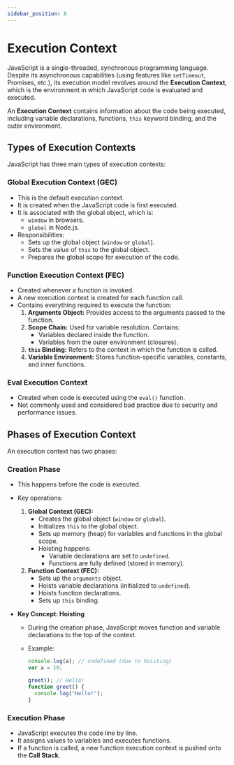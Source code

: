 ```yaml
---
sidebar_position: 8
---
```


# Execution Context

JavaScript is a single-threaded, synchronous programming language. Despite its asynchronous capabilities (using features like `setTimeout`, Promises, etc.), its execution model revolves around the **Execution Context**, which is the environment in which JavaScript code is evaluated and executed.

An **Execution Context** contains information about the code being executed, including variable declarations, functions, `this` keyword binding, and the outer environment.

## Types of Execution Contexts

JavaScript has three main types of execution contexts:

### Global Execution Context (GEC)

- This is the default execution context.
- It is created when the JavaScript code is first executed.
- It is associated with the global object, which is:
  - `window` in browsers.
  - `global` in Node.js.
- Responsibilities:
  - Sets up the global object (`window` or `global`).
  - Sets the value of `this` to the global object.
  - Prepares the global scope for execution of the code.

### Function Execution Context (FEC)

- Created whenever a function is invoked.
- A new execution context is created for each function call.
- Contains everything required to execute the function:
  1. **Arguments Object:** Provides access to the arguments passed to the function.
  2. **Scope Chain:** Used for variable resolution. Contains:
     - Variables declared inside the function.
     - Variables from the outer environment (closures).
  3. **`this` Binding:** Refers to the context in which the function is called.
  4. **Variable Environment:** Stores function-specific variables, constants, and inner functions.

### Eval Execution Context

- Created when code is executed using the `eval()` function.
- Not commonly used and considered bad practice due to security and performance issues.

## Phases of Execution Context

An execution context has two phases:

### Creation Phase

- This happens before the code is executed.
- Key operations:

  1.  **Global Context (GEC):**
      - Creates the global object (`window` or `global`).
      - Initializes `this` to the global object.
      - Sets up memory (heap) for variables and functions in the global scope.
      - Hoisting happens:
        - Variable declarations are set to `undefined`.
        - Functions are fully defined (stored in memory).
  2.  **Function Context (FEC):**
      - Sets up the `arguments` object.
      - Hoists variable declarations (initialized to `undefined`).
      - Hoists function declarations.
      - Sets up `this` binding.

- **Key Concept: Hoisting**

  - During the creation phase, JavaScript moves function and variable declarations to the top of the context.
  - Example:

    ```javascript
    console.log(a); // undefined (due to hoisting)
    var a = 10;

    greet(); // Hello!
    function greet() {
      console.log("Hello!");
    }
    ```

### Execution Phase

- JavaScript executes the code line by line.
- It assigns values to variables and executes functions.
- If a function is called, a new function execution context is pushed onto the **Call Stack**.

